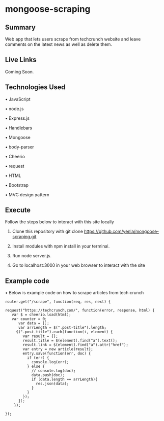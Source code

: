 # mongoose-scraping

## Summary

Web app that lets users scrape from techcrunch website and leave comments on the latest news as well as delete them.

## Live Links

Coming Soon.

## Technologies Used

• JavaScript

• node.js

• Express.js

• Handlebars

• Mongoose

• body-parser

• Cheerio

• request

• HTML

• Bootstrap

• MVC design pattern

## Execute

Follow the steps below to interact with this site locally

1. Clone this repository with git clone https://github.com/yenla/mongoose-scraping.git

2. Install modules with npm install in your terminal.

3. Run node server.js.

4. Go to localhost:3000 in your web browser to interact with the site

## Example code

• Below is example code on how to scrape articles from tech crunch

	router.get("/scrape", function(req, res, next) {

    request("https://techcrunch.com/", function(error, response, html) {
       var $ = cheerio.load(html);
       var counter = 0;
          var data = [];
          var arrLength = $(".post-title").length;
         $(".post-title").each(function(i, element) {
            var result = {};
            result.title = $(element).find("a").text();
            result.link = $(element).find("a").attr("href");
            var entry = new article(result);
            entry.save(function(err, doc) {
              if (err) {
                console.log(err);
              } else {
                // console.log(doc);
                data.push(doc);
                if (data.length == arrLength){
                  res.json(data);
                }
              }
            });
          });
    	});

	});